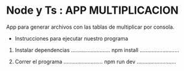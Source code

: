 # Node y Ts : APP MULTIPLICACION

App para generar archivos con las tablas de multiplicar por consola.

- Instrucciones para ejecutar nuestro programa

1. Instalar dependencias
..........................
npm install
..........................

2. Correr el programa
..........................
npm run dev 
..........................
